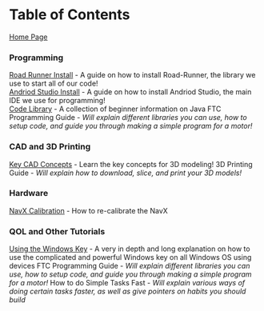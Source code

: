 # Table of Contents
[Home Page](https://potatzz.github.io/ms-robotics-resources.github.io/)
<br />
### Programming
[Road Runner Install](https://potatzz.github.io/ms-robotics-resources.github.io/code_setup.html) - A guide on how to install Road-Runner, the library we use to start all of our code!\
[Andriod Studio Install](https://potatzz.github.io/ms-robotics-resources.github.io/code_setup.html) - A guide on how to install Andriod Studio, the main IDE we use for programming!\
[Code Library](https://potatzz.github.io/ms-robotics-resources.github.io/codelibrary.html) - A collection of beginner information on Java
FTC Programming Guide - *Will explain different libraries you can use, how to setup code, and guide you through making a simple program for a motor!*

### CAD and 3D Printing
[Key CAD Concepts](https://potatzz.github.io/ms-robotics-resources.github.io/key_cad_concepts.html) - Learn the key concepts for 3D modeling!
3D Printing Guide - *Will explain how to download, slice, and print your 3D models!*

### Hardware
[NavX Calibration](https://potatzz.github.io/ms-robotics-resources.github.io/navx_calibration.html) - How to re-calibrate the NavX


### QOL and Other Tutorials
[Using the Windows Key](https://potatzz.github.io/ms-robotics-resources.github.io/opening_software_with_windows_key.html) - A very in depth and long explanation on how to use the complicated and powerful Windows key on all Windows OS using devices
FTC Programming Guide - *Will explain different libraries you can use, how to setup code, and guide you through making a simple program for a motor!*
How to do Simple Tasks Fast - *Will explain various ways of doing certain tasks faster, as well as give pointers on habits you should build*
